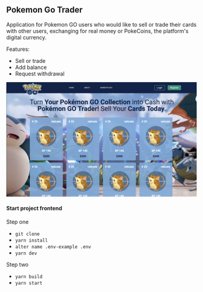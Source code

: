 ## Pokemon Go Trader

Application for Pokemon GO users who would like to sell or trade their cards with other users, exchanging for real money or PokeCoins, the platform's digital currency.

Features:

- Sell or trade
- Add balance
- Request withdrawal

![Website Desktop Next JS](./images/desktop.png)

#### Start project frontend

Step one

- `git clone `
- `yarn install `
- `alter name .env-example .env `
- `yarn dev`

Step two

- `yarn build`
- `yarn start`
